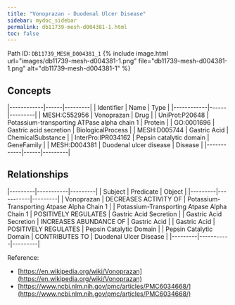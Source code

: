 ```yaml
---
title: "Vonoprazan - Duodenal Ulcer Disease"
sidebar: mydoc_sidebar
permalink: db11739-mesh-d004381-1.html
toc: false 
---
```



Path ID: `DB11739_MESH_D004381_1`
{% include image.html url="images/db11739-mesh-d004381-1.png" file="db11739-mesh-d004381-1.png" alt="db11739-mesh-d004381-1" %}

## Concepts

|------------|------|---------|
| Identifier | Name | Type    |
|------------|------|---------|
| MESH:C552956 | Vonoprazan | Drug |
| UniProt:P20648 | Potassium-transporting ATPase alpha chain 1 | Protein |
| GO:0001696 | Gastric acid secretion | BiologicalProcess |
| MESH:D005744 | Gastric Acid | ChemicalSubstance |
| InterPro:IPR034162 | Pepsin catalytic domain | GeneFamily |
| MESH:D004381 | Duodenal ulcer disease | Disease |
|------------|------|---------|

## Relationships

|---------|-----------|---------|
| Subject | Predicate | Object  |
|---------|-----------|---------|
| Vonoprazan | DECREASES ACTIVITY OF | Potassium-Transporting Atpase Alpha Chain 1 |
| Potassium-Transporting Atpase Alpha Chain 1 | POSITIVELY REGULATES | Gastric Acid Secretion |
| Gastric Acid Secretion | INCREASES ABUNDANCE OF | Gastric Acid |
| Gastric Acid | POSITIVELY REGULATES | Pepsin Catalytic Domain |
| Pepsin Catalytic Domain | CONTRIBUTES TO | Duodenal Ulcer Disease |
|---------|-----------|---------|

Reference: 
  - [https://en.wikipedia.org/wiki/Vonoprazan](https://en.wikipedia.org/wiki/Vonoprazan)
  - [https://www.ncbi.nlm.nih.gov/pmc/articles/PMC6034668/](https://www.ncbi.nlm.nih.gov/pmc/articles/PMC6034668/)
